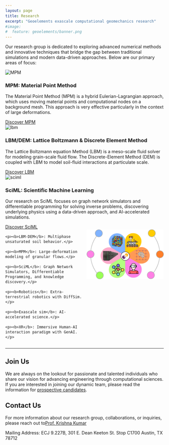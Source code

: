 ```yaml
---
layout: page
title: Research
excerpt: "Geoelements exascale computational geomechanics research"
#image:
#  feature: geoelements/banner.png
---
```


Our research group is dedicated to exploring advanced numerical methods and innovative techniques that bridge the gap between traditional simulations and modern data-driven approaches. Below are our primary areas of focus:

<div class="course-grid"> 
  <div class="course-card" href="{{ site.url }}/research/mpm/">
    <img src="{{site.url}}/images/geoelements/logo.png" alt="MPM" class="course-image">
    <div class="card-content">
      <div>
        <h3>MPM: Material Point Method</h3>
        <p>The Material Point Method (MPM) is a hybrid Eulerian-Lagrangian approach, which uses moving material points and computational nodes on a background mesh. This approach is very effective particularly in the context of large deformations.</p>
      </div>
    </div>
    <a href="{{ site.url }}/research/mpm/" class="launch-button">Discover MPM</a>
  </div>

  <div class="course-card">
    <img src="{{site.url}}/images/geoelements/logo.png" alt="lbm" class="course-image">
    <div class="card-content">
      <div>
        <h3>LBM/DEM: Lattice Boltzmann & Discrete Element Method</h3>
        <p>The Lattice Boltzmann equation Method (LBM) is a meso-scale fluid solver for modeling grain-scale fluid flow. The Discrete-Element Method (DEM) is coupled with LBM to model soil-fluid interactions at particulate scale.</p>
      </div>
    </div>
    <a href="{{ site.url }}/research/lbm/" class="launch-button">Discover LBM</a>
  </div>

  <div class="course-card">
    <img src="{{site.url}}/images/geoelements/logo.png" alt="sciml" class="course-image">
    <div class="card-content">
      <div>
        <h3>SciML: Scientific Machine Learning</h3>
        <p>Our research on SciML focuses on graph network simulators and differentiable programming for solving inverse problems, discovering underlying physics using a data-driven approach, and AI-accelerated simulations.</p>
      </div>
    </div>
    <a href="{{ site.url }}/research/ml/" class="launch-button">Discover SciML</a>
  </div>
</div>


<div style="display: flex; align-items: flex-start;">
  <div style="flex: 49%; margin-right: 0.5em">
    
    <p><b>LBM-DEM</b>: Multiphase unsaturated soil behavior.</p>

    <p><b>MPM</b>: Large-deformation modeling of granular flows.</p>

    <p><b>SciML</b>: Graph Network Simulators, Differentiable Programming, and knowledge discovery.</p>

    <p><b>Robotics</b>: Extra-terrestrial robotics with DiffSim.</p>

    <p><b>Exascale sim</b>: AI-accelerated science.</p>

    <p><b>XR</b>: Immersive Human-AI interaction paradigm with GenAI.</p>
  </div>
    <div style="flex: 49%; margin-left: 0.5em;">
    <img src="/images/geoelements/geoelements.png" alt="Geoelements Research" style="max-width: 100%; height: auto;">
  </div>
</div>

---
## Join Us

We are always on the lookout for passionate and talented individuals who share our vision for advancing engineering through computational sciences. If you are interested in joining our dynamic team, please read the information for [prospective candidates](https://www.geoelements.org/wiki/#/prospective-students).

## Contact Us
For more information about our research group, collaborations, or inquiries, please reach out to[Prof. Krishna Kumar](mailto:krishnak@utexas.edu)

Mailing Address:
ECJ 9.227B, 301 E. Dean Keeton St. Stop C1700 Austin, TX 78712 
